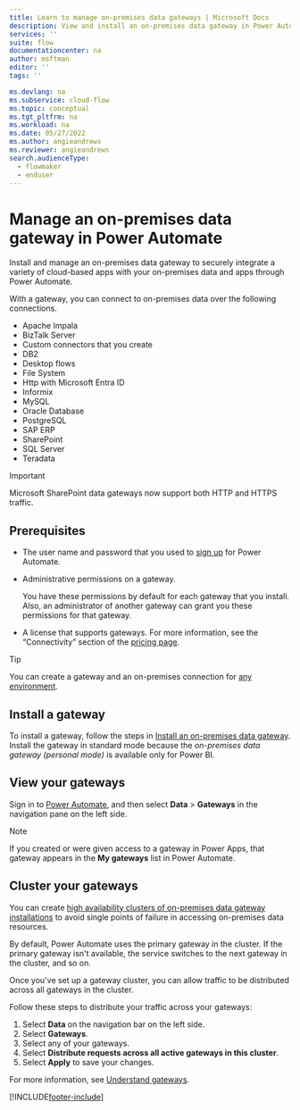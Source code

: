 ```yaml
---
title: Learn to manage on-premises data gateways | Microsoft Docs
description: View and install an on-premises data gateway in Power Automate.
services: ''
suite: flow
documentationcenter: na
author: msftman
editor: ''
tags: ''

ms.devlang: na
ms.subservice: cloud-flow
ms.topic: conceptual
ms.tgt_pltfrm: na
ms.workload: na
ms.date: 05/27/2022
ms.author: angieandrews
ms.reviewer: angieandrews
search.audienceType: 
  - flowmaker
  - enduser
---
```


# Manage an on-premises data gateway in Power Automate

Install and manage an on-premises data gateway to securely integrate a variety of cloud-based apps with your on-premises data and apps through Power Automate.

With a gateway, you can connect to on-premises data over the following connections.

* Apache Impala
* BizTalk Server
* Custom connectors that you create
* DB2
* Desktop flows
* File System
* Http with Microsoft Entra ID
* Informix
* MySQL
* Oracle Database
* PostgreSQL
* SAP ERP
* SharePoint
* SQL Server
* Teradata

> [!IMPORTANT]
> Microsoft SharePoint data gateways now support both HTTP and HTTPS traffic.

## Prerequisites

* The user name and password that you used to [sign up](sign-up-sign-in.md) for Power Automate.
* Administrative permissions on a gateway.

  You have these permissions by default for each gateway that you install. Also, an administrator of another gateway can grant you these permissions for that gateway.
* A license that supports gateways. For more information, see the “Connectivity” section of the [pricing page](https://make.powerautomate.com/pricing/).

> [!TIP]
> You can create a gateway and an on-premises connection for [any environment](environments-overview-maker.md).

## Install a gateway

To install a gateway, follow the steps in [Install an on-premises data gateway](/data-integration/gateway/service-gateway-install). Install the gateway in standard mode because the _on-premises data gateway (personal mode)_ is available only for Power BI.

## View your gateways

Sign in to [Power Automate](https://make.powerautomate.com), and then select **Data** > **Gateways** in the navigation pane on the left side.

> [!NOTE]
> If you created or were given access to a gateway in Power Apps, that gateway appears in the **My gateways** list in Power Automate.

## Cluster your gateways

You can create [high availability clusters of on-premises data gateway installations](/data-integration/gateway/service-gateway-high-availability-clusters) to avoid single points of failure in accessing on-premises data resources.

By default, Power Automate uses the primary gateway in the cluster. If the primary gateway isn't available, the service switches to the next gateway in the cluster, and so on.

Once you've set up a gateway cluster, you can allow traffic to be distributed across all gateways in the cluster.

Follow these steps to distribute your traffic across your gateways:

1. Select **Data** on the navigation bar on the left side.
1. Select **Gateways**.
1. Select any of your gateways.
1. Select **Distribute requests across all active gateways in this cluster**.
1. Select **Apply** to save your changes.

For more information, see [Understand gateways](gateway-reference.md).

<!-- Image references -->
[1]: ./media/manage-gateway/view-gateways.png


[!INCLUDE[footer-include](includes/footer-banner.md)]